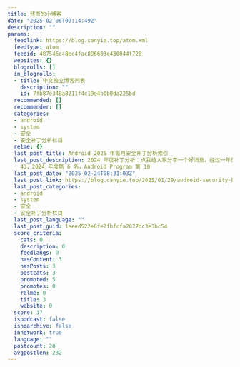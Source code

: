 ```yaml
---
title: 残页的小博客
date: "2025-02-06T09:14:49Z"
description: ""
params:
  feedlink: https://blog.canyie.top/atom.xml
  feedtype: atom
  feedid: 487546c48ec4fac896603e430044f728
  websites: {}
  blogrolls: []
  in_blogrolls:
  - title: 中文独立博客列表
    description: ""
    id: 7fb87e348a8211f4c19e4b0b0da225bd
  recommended: []
  recommender: []
  categories:
  - android
  - system
  - 安全
  - 安全补丁分析栏目
  relme: {}
  last_post_title: Android 2025 年每月安全补丁分析索引
  last_post_description: 2024 年度补丁分析：点我给大家分享一个好消息，经过一年的研究，我现在在 Google BugHunters 平台上总排名
    43，2024 年度第 6 名，Android Program 第 10
  last_post_date: "2025-02-24T08:31:03Z"
  last_post_link: https://blog.canyie.top/2025/01/29/android-security-bulletin-index-2025/
  last_post_categories:
  - android
  - system
  - 安全
  - 安全补丁分析栏目
  last_post_language: ""
  last_post_guid: 1eeed522e0fe2fbfcfa2027dc3e3bc54
  score_criteria:
    cats: 0
    description: 0
    feedlangs: 0
    hasContent: 3
    hasPosts: 3
    postcats: 3
    promoted: 5
    promotes: 0
    relme: 0
    title: 3
    website: 0
  score: 17
  ispodcast: false
  isnoarchive: false
  innetwork: true
  language: ""
  postcount: 20
  avgpostlen: 232
---
```

